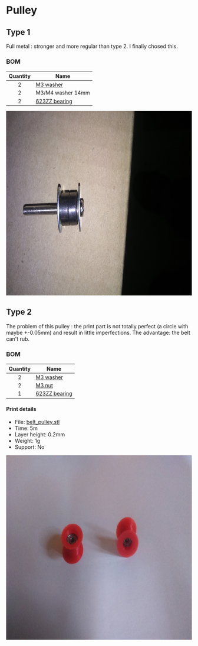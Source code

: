 # Pulley

## Type 1
Full metal : stronger and more regular than type 2. I finally chosed this.
### BOM
| Quantity | Name |
| :---: | --- |
| 2 | [M3 washer](../bom/bom.md) | 
| 2 | M3/M4 washer 14mm| 
| 2 | [623ZZ bearing](../bom/bom.md) | 

<a href="./DSC_0003.JPG"><img src="./DSC_0003.JPG" height="500"></a>

## Type 2
The problem of this pulley : the print part is not totally perfect (a circle with maybe +-0.05mm) and result in little imperfections.
The advantage: the belt can't rub.

### BOM
| Quantity | Name |
| :---: | --- |
| 2 | [M3 washer](../bom/bom.md) | 
| 2 | [M3 nut](../bom/bom.md) | 
| 1 | [623ZZ bearing](../bom/bom.md) | 

#### Print details
* File: [belt_pulley.stl](../../models/XYZ/motors_cariages/belt_pulley.stl)
* Time: 5m
* Layer height: 0.2mm
* Weight: 1g
* Support: No

<a href="./DSC_0002.JPG"><img src="./DSC_0002.JPG" height="500"></a>
